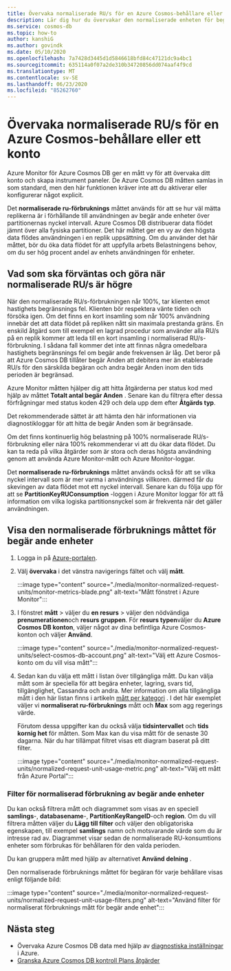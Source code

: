 ```yaml
---
title: Övervaka normaliserade RU/s för en Azure Cosmos-behållare eller ett konto
description: Lär dig hur du övervakar den normaliserade enheten för begäran om användning av en åtgärd i Azure Cosmos DB. Ägare av ett Azure Cosmos DB konto kan förstå vilka åtgärder som förbrukar fler enheter för programbegäran.
ms.service: cosmos-db
ms.topic: how-to
author: kanshiG
ms.author: govindk
ms.date: 05/10/2020
ms.openlocfilehash: 7a7428d3445d1d5846618bfd84c47121dc9a4bc1
ms.sourcegitcommit: 635114a0f07a2de310b34720856dd074aaf4f9cd
ms.translationtype: MT
ms.contentlocale: sv-SE
ms.lasthandoff: 06/23/2020
ms.locfileid: "85262760"
---
```

# <a name="how-to-monitor-normalized-rus-for-an-azure-cosmos-container-or-an-account"></a>Övervaka normaliserade RU/s för en Azure Cosmos-behållare eller ett konto

Azure Monitor för Azure Cosmos DB ger en mått vy för att övervaka ditt konto och skapa instrument paneler. De Azure Cosmos DB måtten samlas in som standard, men den här funktionen kräver inte att du aktiverar eller konfigurerar något explicit.

Det **normaliserade ru-förbruknings** måttet används för att se hur väl mätta replikerna är i förhållande till användningen av begär ande enheter över partitionernas nyckel intervall. Azure Cosmos DB distribuerar data flödet jämnt över alla fysiska partitioner. Det här måttet ger en vy av den högsta data flödes användningen i en replik uppsättning. Om du använder det här måttet, bör du öka data flödet för att uppfylla arbets Belastningens behov, om du ser hög procent andel av enhets användningen för enheter.

## <a name="what-to-expect-and-do-when-normalized-rus-is-higher"></a>Vad som ska förväntas och göra när normaliserade RU/s är högre

När den normaliserade RU/s-förbrukningen når 100%, tar klienten emot hastighets begränsnings fel. Klienten bör respektera vänte tiden och försöka igen. Om det finns en kort insamling som når 100% användning innebär det att data flödet på repliken nått sin maximala prestanda gräns. En enskild åtgärd som till exempel en lagrad procedur som använder alla RU/s på en replik kommer att leda till en kort insamling i normaliserad RU/s-förbrukning. I sådana fall kommer det inte att finnas några omedelbara hastighets begränsnings fel om begär ande frekvensen är låg. Det beror på att Azure Cosmos DB tillåter begär Anden att debitera mer än etablerade RU/s för den särskilda begäran och andra begär Anden inom den tids perioden är begränsad.

Azure Monitor måtten hjälper dig att hitta åtgärderna per status kod med hjälp av måttet **Totalt antal begär Anden** . Senare kan du filtrera efter dessa förfrågningar med status koden 429 och dela upp dem efter **Åtgärds typ**.

Det rekommenderade sättet är att hämta den här informationen via diagnostikloggar för att hitta de begär Anden som är begränsade.

Om det finns kontinuerlig hög belastning på 100% normaliserade RU/s-förbrukning eller nära 100% rekommenderar vi att du ökar data flödet. Du kan ta reda på vilka åtgärder som är stora och deras högsta användning genom att använda Azure Monitor-mått och Azure Monitor-loggar.

Det **normaliserade ru-förbruknings** måttet används också för att se vilka nyckel intervall som är mer varma i användnings villkoren. därmed får du skevingen av data flödet mot ett nyckel intervall. Senare kan du följa upp för att se **PartitionKeyRUConsumption** -loggen i Azure Monitor loggar för att få information om vilka logiska partitionsnyckel som är frekventa när det gäller användningen.

## <a name="view-the-normalized-request-unit-consumption-metric"></a>Visa den normaliserade förbruknings måttet för begär ande enheter

1. Logga in på [Azure-portalen](https://portal.azure.com/).

2. Välj **övervaka** i det vänstra navigerings fältet och välj **mått**.

   :::image type="content" source="./media/monitor-normalized-request-units/monitor-metrics-blade.png" alt-text="Mått fönstret i Azure Monitor":::

3. I fönstret **mått** > väljer du **en resurs** > väljer den nödvändiga **prenumerationen**och **resurs gruppen**. För **resurs typen**väljer du **Azure Cosmos DB konton**, väljer något av dina befintliga Azure Cosmos-konton och väljer **Använd**.

   :::image type="content" source="./media/monitor-normalized-request-units/select-cosmos-db-account.png" alt-text="Välj ett Azure Cosmos-konto om du vill visa mått":::

4. Sedan kan du välja ett mått i listan över tillgängliga mått. Du kan välja mått som är speciella för att begära enheter, lagring, svars tid, tillgänglighet, Cassandra och andra. Mer information om alla tillgängliga mått i den här listan finns i artikeln [mått per kategori](monitor-cosmos-db-reference.md) . I det här exemplet väljer vi **normaliserat ru-förbruknings** mått och **Max** som agg regerings värde.

   Förutom dessa uppgifter kan du också välja **tidsintervallet** och **tids kornig het** för måtten. Som Max kan du visa mått för de senaste 30 dagarna.  När du har tillämpat filtret visas ett diagram baserat på ditt filter.

   :::image type="content" source="./media/monitor-normalized-request-units/normalized-request-unit-usage-metric.png" alt-text="Välj ett mått från Azure Portal":::

### <a name="filters-for-normalized-request-unit-consumption"></a>Filter för normaliserad förbrukning av begär ande enheter

Du kan också filtrera mått och diagrammet som visas av en speciell **samlings**-, **databasename**-, **PartitionKeyRangeID**-och **region**. Om du vill filtrera måtten väljer du **Lägg till filter** och väljer den obligatoriska egenskapen, till exempel **samlings** namn och motsvarande värde som du är intresse rad av. Diagrammet visar sedan de normaliserade RU-konsumtions enheter som förbrukas för behållaren för den valda perioden.  

Du kan gruppera mått med hjälp av alternativet **Använd delning** .  

Den normaliserade förbruknings måttet för begäran för varje behållare visas enligt följande bild:

:::image type="content" source="./media/monitor-normalized-request-units/normalized-request-unit-usage-filters.png" alt-text="Använd filter för normaliserat förbruknings mått för begär ande enhet":::

## <a name="next-steps"></a>Nästa steg

* Övervaka Azure Cosmos DB data med hjälp av [diagnostiska inställningar](cosmosdb-monitor-resource-logs.md) i Azure.
* [Granska Azure Cosmos DB kontroll Plans åtgärder](audit-control-plane-logs.md)
